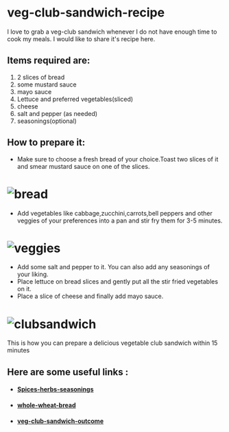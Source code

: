 # veg-club-sandwich-recipe
I love to grab a veg-club sandwich whenever I do not have enough time to cook my meals.
I would like to share it's recipe here.


## Items required are:
1. 2 slices of bread
1. some mustard sauce 
1. mayo sauce
1. Lettuce and preferred vegetables(sliced)
1. cheese
1. salt and pepper (as needed)
1. seasonings(optional)

## How to prepare it:
- Make sure to choose a fresh bread of your choice.Toast two slices of it and smear mustard sauce on one of the slices.
# ![bread](https://upload.wikimedia.org/wikipedia/commons/thumb/9/97/Stale_bread.jpg/800px-Stale_bread.jpg)

- Add vegetables like cabbage,zucchini,carrots,bell peppers and other veggies of your preferences into a pan and stir fry them for 3-5 minutes.
                     
 # ![veggies](https://t4.ftcdn.net/jpg/02/26/97/39/240_F_226973992_B9vaRceMl2n1NKcLXiXTueU1gOIQB03D.jpg)
                     
- Add some salt and pepper to it. You can also add any seasonings of your liking.
- Place lettuce on bread slices and gently put all the stir fried vegetables on it.
- Place a slice of cheese and finally add mayo sauce.

# ![clubsandwich](http://pngimg.com/uploads/burger_sandwich/burger_sandwich_PNG4150.png)

This is how you can prepare a delicious vegetable club sandwich within 15 minutes

## Here are some useful links :
- #### [Spices-herbs-seasonings](https://www.spicesinc.com/t-list-of-spices.aspx)
- #### [whole-wheat-bread](https://upload.wikimedia.org/wikipedia/commons/thumb/9/97/Stale_bread.jpg/800px-Stale_bread.jpg)
- #### [veg-club-sandwich-outcome](http://pngimg.com/uploads/burger_sandwich/burger_sandwich_PNG4150.png)
